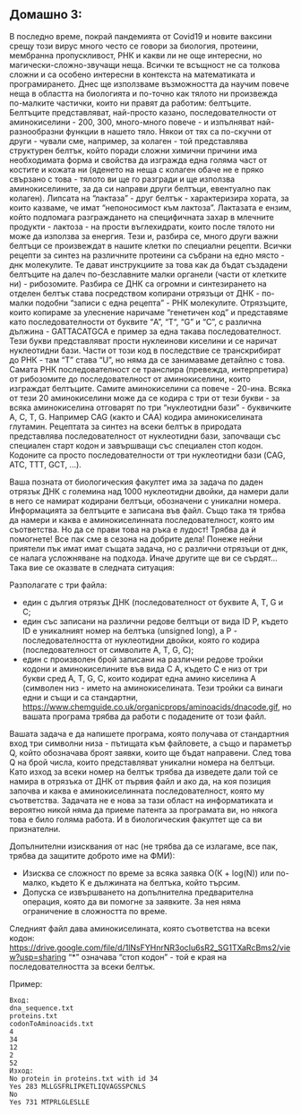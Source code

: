 ## Домашно 3:

  В последно време, покрай пандемията от Covid19 и новите ваксини срещу този вирус много често се говори за биология, протеини, мембранна пропускливост, РНК и какви ли не още интересни, но магически-сложно-звучащи неща.
Всички те всъщност не са толкова сложни и са особено интересни в контекста на математиката и програмирането.
Днес ще използваме възможността да научим повече неща в областта на биологията и по-точно как тялото ни произвежда по-малките частички, които ни правят да работим: белтъците.
Белтъците представляват, най-просто казано, последователности от аминокиселини - 200, 300, много-много повече - и изпълняват най-разнообразни функции в нашето тяло.
Някои от тях са по-скучни от други - чували сме, например, за колаген - той представлява структурен белтък, който поради сложни химични причини има необходимата форма и свойства да изгражда една голяма част от костите и кожата ни (яденето на неща с колаген обаче не е пряко свързано с това - тялото ви ще го разгради и ще използва аминокиселините, за да си направи други белтъци, евентуално пак колаген).
Липсата на “лактаза” - друг белтък - характеризира хората, за които казваме, че имат “непоносимост към лактоза”.
Лактазата е ензим, който подпомага разграждането на специфичната захар в млечните продукти - лактоза - на прости въглехидрати, които после тялото ни може да използва за енергия.
Тези и, разбира се, много други важни белтъци се произвеждат в нашите клетки по специални рецепти. Всички рецепти за синтез на различните протеини са събрани на едно място - днк молекулите. Те дават инструкциите за това как да бъдат създадени белтъците на далеч по-безславните малки органели (части от клетките ни) -  рибозомите. Разбира се ДНК са огромни и синтезирането на отделен белтък става посредством копирани отрязъци от ДНК - по-малки подобни “записи с една рецепта” - РНК молекулите. Отрязъците, които копираме за улеснение наричаме “генетичен код” и представяме като последователности от буквите “A”, “T“, “G” и “C”, с различна дължина - GATTACATGCA е пример за една такава последователност. Тези букви представляват прости нуклеинови киселини и се наричат нуклеотидни бази. Части от този код в последствие се транскрибират до РНК - там “T” става “U”, но няма да се занимаваме детайлно с това. Самата РНК последователност се транслира (превежда, интерпретира) от рибозомите до последователност от аминокиселини, които изграждат белтъците. Самите аминокиселини са повече - 20-ина. Всяка от тези 20 аминокиселини може да се кодира с три от тези букви - за всяка аминокиселина отговарят по три “нуклеотидни бази” - буквичките А, C, T, G. Например CAG (както и CAA) кодира аминокиселината глутамин. Рецептата за синтез на всеки белтък в природата представлява последователност от нуклеотидни бази, започващи със специален старт кодон и завършващи със специален стоп кодон. Кодоните са просто последователности от три нуклеотидни бази (CAG, ATC, TTT, GCT, ...).

  Ваша позната от биологическия факултет има за задача по даден отрязък ДНК с големина над 1000 нуклеотидни двойки, да намери дали в него се намират кодирани белтъци, обозначени с уникални номера. Информацията за белтъците е записана във файл. Също така тя трябва да намери и каква е аминокиселинната последователност, която им съответства. Но да се прави това на ръка е лудост! Трябва да ѝ помогнете! Все пак сме в сезона на добрите дела!
Понеже нейни приятели пък имат имат същата задача, но с различни отрязъци от днк, се налага усложняване на подхода. Иначе другите ще ви се сърдят… Така вие се оказвате в следната ситуация:

Разполагате с три файла:
 * един с дългия отрязък ДНК (последователност от буквите A, T, G и C;
 * един със записани на различни редове белтъци от вида ID P, където ID е уникалният номер на белтъка (unsigned long), а P - последователността от нуклеотидни двойки, която го кодира (последователност от символите A, Т, G, C);
 * един с произволен брой записани на различни редове тройки кодони и аминокиселините във вида C A, където C е низ от три букви сред A, T, G, C, които кодират една амино киселина А (символен низ - името на аминокиселината. Тези тройки са винаги едни и същи и са стандартни, https://www.chemguide.co.uk/organicprops/aminoacids/dnacode.gif, но вашата програма трябва да работи с подадените от този файл.
	
  Вашата задача е да напишете програма, която получава от стандартния вход три символни низа - пътищата към файловете, а също и параметър Q, който обозначава броят заявки, които ще бъдат направени. След това Q на брой числа, които представляват уникални номера на белтъци.
Като изход за всеки номер на белтък трябва да изведете дали той се намира в отрязъка от ДНК от първия файл и ако да, на коя позиция започва и каква е аминокиселинната последователност, която му съответства.
Задачата не е нова за тази област на информатиката и вероятно никой няма да приеме патента за програмата ви, но някога това е било голяма работа. И в биологическия факултет ще са ви признателни.

  Допълнителни изисквания от нас (не трябва да се излагаме, все пак, трябва да защитите доброто име на ФМИ):
 * Изисква се сложност по време за всяка заявка O(К + log(N)) или по-малко, където K е дължината на белтъка, който търсим.
 * Допуска се извършването на допълнителна предварителна операция, която да ви помогне за заявките. За нея няма ограничение в сложността по време.

Следният файл дава аминокиселината, която съответства на всеки кодон: https://drive.google.com/file/d/1lNsFYHnrNR3ocIu6sR2_SG1TXaRcBms2/view?usp=sharing 
	“*” означава “стоп кодон” - той е края на последователността за всеки белтък.

Пример:

	Вход:
	dna_sequence.txt
	proteins.txt
	codonToAminoacids.txt
	4
	34
	12
	2
	52
	Изход:
	No protein in proteins.txt with id 34
	Yes 283 MLLGSFRLIPKETLIQVAGSSPCNLS
	No
	Yes 731 MTPRLGLESLLE